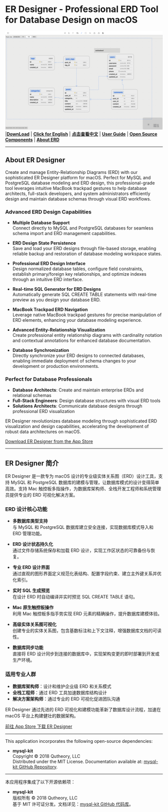 # ER Designer - Professional ERD Tool for Database Design on macOS

![ER Designer - ERD (Entity-Relationship Diagram) Design Tool](./images/er.png)  
|[**DownLoad**](https://apps.apple.com/app/er-designer/id6670524297?mt=12) | [**Click for English**](#English-Version) | [**点击查看中文**](#中文介绍) | [**User Guide**](https://github.com/chainray01/er-designer-support/wiki/) | [**Open Source Components**](#开源组件--open-source-components) | [**About ERD**](https://www.databasestar.com/entity-relationship-diagram)

---

<a name="English-Version"></a>
## About ER Designer
Create and manage Entity-Relationship Diagrams (ERD) with our sophisticated ER Designer platform for macOS. Perfect for MySQL and PostgreSQL database modeling and ERD design, this professional-grade tool leverages intuitive MacBook trackpad gestures to help database architects, full-stack developers, and system administrators efficiently design and maintain database schemas through visual ERD workflows.

### Advanced ERD Design Capabilities

- **Multiple Database Support**  
  Connect directly to MySQL and PostgreSQL databases for seamless schema import and ERD management capabilities.

- **ERD Design State Persistence**  
  Save and load your ERD designs through file-based storage, enabling reliable backup and restoration of database modeling workspace states.

- **Professional ERD Design Interface**  
  Design normalized database tables, configure field constraints, establish primary/foreign key relationships, and optimize indexes through an intuitive ERD interface.

- **Real-time SQL Generator for ERD Designs**  
  Automatically generate SQL CREATE TABLE statements with real-time preview as you design your database ERD.

- **MacBook Trackpad ERD Navigation**  
  Leverage native MacBook trackpad gestures for precise manipulation of ERD elements, enhancing your database modeling experience.

- **Advanced Entity-Relationship Visualization**  
  Create professional entity relationship diagrams with cardinality notation and contextual annotations for enhanced database documentation.

- **Database Synchronization**  
  Directly synchronize your ERD designs to connected databases, enabling immediate deployment of schema changes to your development or production environments.

### Perfect for Database Professionals

- **Database Architects**: Create and maintain enterprise ERDs and relational schemas
- **Full-Stack Engineers**: Design database structures with visual ERD tools
- **Solutions Architects**: Communicate database designs through professional ERD visualization

ER Designer revolutionizes database modeling through sophisticated ERD visualization and design capabilities, accelerating the development of robust data architectures on macOS.

[Download ER Designer from the App Store](https://apps.apple.com/app/er-designer/id6670524297?mt=12)

---

<a name="中文介绍"></a>
## ER Designer 简介
ER Designer 是一款专为 macOS 设计的专业级实体关系图（ERD）设计工具，支持 MySQL 和 PostgreSQL 数据库的建模与管理，让数据库模式的设计变得简单高效。支持 Mac 触控板多指操作，为数据库架构师、全栈开发工程师和系统管理员提供专业的 ERD 可视化解决方案。

### ERD 设计核心功能

- **多数据库类型支持**  
  与 MySQL 和 PostgreSQL 数据库建立安全连接，实现数据库模式导入和 ERD 管理功能。

- **ERD 设计状态持久化**  
  通过文件存储系统保存和加载 ERD 设计，实现工作区状态的可靠备份与恢复。

- **专业 ERD 设计界面**  
  通过直观的图形界面定义规范化表结构、配置字段约束、建立主外键关系并优化索引。

- **实时 SQL 生成预览**  
  在设计 ERD 时自动编译并实时预览 SQL CREATE TABLE 语句。

- **Mac 原生触控板操作**  
  利用 Mac 触控板多指手势实现 ERD 元素的精确操作，提升数据库建模体验。

- **高级实体关系图可视化**  
  创建专业的实体关系图，包含基数标注和上下文注释，增强数据库文档的可读性。

- **数据库同步功能**  
  直接将 ERD 设计同步到连接的数据库中，实现架构变更的即时部署到开发或生产环境。

### 适用专业人群

- **数据库架构师**：设计和维护企业级 ERD 和关系模式
- **全栈工程师**：通过 ERD 工具加速数据库结构设计
- **解决方案架构师**：通过专业的 ERD 可视化促进团队沟通

ER Designer 通过先进的 ERD 可视化和建模功能革新了数据库设计流程，加速在 macOS 平台上构建健壮的数据架构。

[前往 App Store 下载 ER Designer](https://apps.apple.com/app/er-designer/id6670524297?mt=12)

---

<a name="开源组件--open-source-components"></a>

This application incorporates the following open-source dependencies:  
- **mysql-kit**  
  Copyright © 2018 Qutheory, LLC  
  Distributed under the MIT License. Documentation available at: [mysql-kit GitHub Repository](https://github.com/vapor/mysql-kit?tab=MIT-1-ov-file).

---

本应用程序集成了以下开源依赖项：  
- **mysql-kit**  
  版权所有 © 2018 Qutheory, LLC  
  基于 MIT 许可证分发。文档详见：[mysql-kit GitHub 代码库](https://github.com/vapor/mysql-kit?tab=MIT-1-ov-file)。
